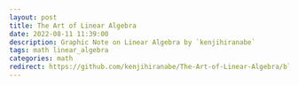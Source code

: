```yaml
---
layout: post
title: The Art of Linear Algebra
date: 2022-08-11 11:39:00
description: Graphic Note on Linear Algebra by `kenjihiranabe`
tags: math linear_algebra
categories: math
redirect: https://github.com/kenjihiranabe/The-Art-of-Linear-Algebra/blob/main/The-Art-of-Linear-Algebra.pdf
---
```

